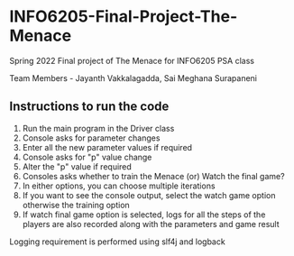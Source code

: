 # INFO6205-Final-Project-The-Menace
Spring 2022 Final project of The Menace for INFO6205 PSA class

Team Members - Jayanth Vakkalagadda, Sai Meghana Surapaneni

## Instructions to run the code

1) Run the main program in the Driver class
2) Console asks for parameter changes
3) Enter all the new parameter values if required
4) Console asks for "p" value change
5) Alter the "p" value if required
6) Consoles asks whether to train the Menace (or) Watch the final game?
7) In either options, you can choose multiple iterations
8) If you want to see the console output, select the watch game option otherwise the training option
9) If watch final game option is selected, logs for all the steps of the players are also recorded along with the parameters and game result

Logging requirement is performed using slf4j and logback
